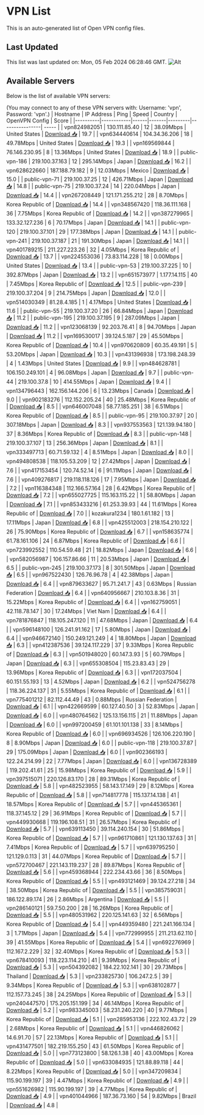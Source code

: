 # VPN List

This is an auto-generated list of Open VPN config files.

## Last Updated

This list was last updated on: Mon, 05 Feb 2024 06:28:46 GMT.
![Alt](https://repobeats.axiom.co/api/embed/186b98318ef1479477931607c1ad7d823f12451f.svg "Repobeats analytics image")

## Available Servers

Below is the list of available VPN servers:

(You may connect to any of these VPN servers with: Username: 'vpn', Password: 'vpn'.)
| Hostname | IP Address | Ping | Speed | Country | OpenVPN Config | Score |
|----------|------------|------|-------|---------|----------------| ----- |
| vpn824982051 | 130.111.85.40 | 12 | 38.09Mbps | United States | [Download 📥](./configs/server_0_US.ovpn) | 19.7 |
| vpn634440614 | 104.34.36.206 | 18 | 49.78Mbps | United States | [Download 📥](./configs/server_1_US.ovpn) | 19.3 |
| vpn169569844 | 76.146.230.95 | 8 | 13.36Mbps | United States | [Download 📥](./configs/server_2_US.ovpn) | 18.9 |
| public-vpn-186 | 219.100.37.163 | 12 | 295.14Mbps | Japan | [Download 📥](./configs/server_3_JP.ovpn) | 16.2 |
| vpn628622660 | 187.188.79.182 | 9 | 12.03Mbps | Mexico | [Download 📥](./configs/server_4_MX.ovpn) | 15.0 |
| public-vpn-71 | 219.100.37.25 | 12 | 426.71Mbps | Japan | [Download 📥](./configs/server_5_JP.ovpn) | 14.8 |
| public-vpn-75 | 219.100.37.24 | 14 | 220.04Mbps | Japan | [Download 📥](./configs/server_6_JP.ovpn) | 14.4 |
| vpn267208449 | 121.171.255.212 | 28 | 8.70Mbps | Korea Republic of | [Download 📥](./configs/server_7_KR.ovpn) | 14.4 |
| vpn348567420 | 118.36.111.168 | 36 | 7.75Mbps | Korea Republic of | [Download 📥](./configs/server_8_KR.ovpn) | 14.2 |
| vpn387279965 | 133.32.127.236 | 6 | 70.17Mbps | Japan | [Download 📥](./configs/server_9_JP.ovpn) | 14.1 |
| public-vpn-120 | 219.100.37.101 | 29 | 177.38Mbps | Japan | [Download 📥](./configs/server_10_JP.ovpn) | 14.1 |
| public-vpn-241 | 219.100.37.187 | 21 | 191.30Mbps | Japan | [Download 📥](./configs/server_11_JP.ovpn) | 14.1 |
| vpn401789215 | 211.227.223.26 | 32 | 4.05Mbps | Korea Republic of | [Download 📥](./configs/server_12_KR.ovpn) | 13.7 |
| vpn224553036 | 73.83.114.228 | 18 | 0.00Mbps | United States | [Download 📥](./configs/server_13_US.ovpn) | 13.4 |
| public-vpn-53 | 219.100.37.225 | 10 | 392.87Mbps | Japan | [Download 📥](./configs/server_14_JP.ovpn) | 13.2 |
| vpn651573977 | 1.177.14.115 | 40 | 7.45Mbps | Korea Republic of | [Download 📥](./configs/server_15_KR.ovpn) | 12.5 |
| public-vpn-239 | 219.100.37.204 | 9 | 214.75Mbps | Japan | [Download 📥](./configs/server_16_JP.ovpn) | 12.0 |
| vpn514030349 | 81.28.4.185 | 1 | 4.17Mbps | United States | [Download 📥](./configs/server_17_US.ovpn) | 11.6 |
| public-vpn-55 | 219.100.37.20 | 26 | 66.84Mbps | Japan | [Download 📥](./configs/server_18_JP.ovpn) | 11.2 |
| public-vpn-195 | 219.100.37.195 | 9 | 287.09Mbps | Japan | [Download 📥](./configs/server_19_JP.ovpn) | 11.2 |
| vpn123068139 | 92.203.76.41 | 8 | 94.70Mbps | Japan | [Download 📥](./configs/server_20_JP.ovpn) | 11.2 |
| vpn169530017 | 39.124.5.187 | 29 | 45.50Mbps | Korea Republic of | [Download 📥](./configs/server_21_KR.ovpn) | 10.4 |
| vpn970620809 | 60.35.49.191 | 5 | 53.20Mbps | Japan | [Download 📥](./configs/server_22_JP.ovpn) | 10.3 |
| vpn431396938 | 173.198.248.39 | 4 | 1.43Mbps | United States | [Download 📥](./configs/server_23_US.ovpn) | 9.9 |
| vpn484628781 | 106.150.249.101 | 4 | 96.08Mbps | Japan | [Download 📥](./configs/server_24_JP.ovpn) | 9.7 |
| public-vpn-44 | 219.100.37.8 | 10 | 414.55Mbps | Japan | [Download 📥](./configs/server_25_JP.ovpn) | 9.4 |
| vpn134796443 | 162.156.144.206 | 6 | 13.23Mbps | Canada | [Download 📥](./configs/server_26_CA.ovpn) | 9.0 |
| vpn902183276 | 112.152.205.24 | 40 | 25.48Mbps | Korea Republic of | [Download 📥](./configs/server_27_KR.ovpn) | 8.5 |
| vpn646007048 | 58.77.185.251 | 38 | 6.51Mbps | Korea Republic of | [Download 📥](./configs/server_28_KR.ovpn) | 8.5 |
| public-vpn-95 | 219.100.37.97 | 20 | 307.18Mbps | Japan | [Download 📥](./configs/server_29_JP.ovpn) | 8.3 |
| vpn937553563 | 121.139.94.180 | 37 | 8.36Mbps | Korea Republic of | [Download 📥](./configs/server_30_KR.ovpn) | 8.3 |
| public-vpn-148 | 219.100.37.107 | 13 | 256.36Mbps | Japan | [Download 📥](./configs/server_31_JP.ovpn) | 8.1 |
| vpn333497713 | 60.71.59.132 | 4 | 8.51Mbps | Japan | [Download 📥](./configs/server_32_JP.ovpn) | 8.0 |
| vpn494808538 | 118.105.53.209 | 12 | 27.42Mbps | Japan | [Download 📥](./configs/server_33_JP.ovpn) | 7.6 |
| vpn417153454 | 120.74.52.14 | 6 | 91.11Mbps | Japan | [Download 📥](./configs/server_34_JP.ovpn) | 7.6 |
| vpn409276817 | 219.118.118.126 | 17 | 7.95Mbps | Japan | [Download 📥](./configs/server_35_JP.ovpn) | 7.2 |
| vpn116384348 | 112.166.57.164 | 28 | 6.42Mbps | Korea Republic of | [Download 📥](./configs/server_36_KR.ovpn) | 7.2 |
| vpn655027725 | 115.163.115.22 | 1 | 58.80Mbps | Japan | [Download 📥](./configs/server_37_JP.ovpn) | 7.1 |
| vpn853433216 | 61.253.39.93 | 44 | 11.61Mbps | Korea Republic of | [Download 📥](./configs/server_38_KR.ovpn) | 7.0 |
| kozakura1234 | 180.1.61.182 | 13 | 17.11Mbps | Japan | [Download 📥](./configs/server_39_JP.ovpn) | 6.8 |
| vpn425512003 | 218.154.210.122 | 26 | 75.90Mbps | Korea Republic of | [Download 📥](./configs/server_40_KR.ovpn) | 6.7 |
| vpn158635774 | 61.78.161.106 | 24 | 6.87Mbps | Korea Republic of | [Download 📥](./configs/server_41_KR.ovpn) | 6.6 |
| vpn723992552 | 110.54.59.48 | 21 | 18.82Mbps | Japan | [Download 📥](./configs/server_42_JP.ovpn) | 6.6 |
| vpn582056987 | 106.157.86.66 | 11 | 20.53Mbps | Japan | [Download 📥](./configs/server_43_JP.ovpn) | 6.5 |
| public-vpn-245 | 219.100.37.173 | 8 | 301.50Mbps | Japan | [Download 📥](./configs/server_44_JP.ovpn) | 6.5 |
| vpn967522430 | 126.76.96.78 | 4 | 42.38Mbps | Japan | [Download 📥](./configs/server_45_JP.ovpn) | 6.4 |
| vpn879633627 | 95.71.241.7 | 43 | 0.63Mbps | Russian Federation | [Download 📥](./configs/server_46_RU.ovpn) | 6.4 |
| vpn640956667 | 210.103.8.36 | 31 | 15.22Mbps | Korea Republic of | [Download 📥](./configs/server_47_KR.ovpn) | 6.4 |
| vpn162759051 | 42.118.78.147 | 30 | 17.24Mbps | Viet Nam | [Download 📥](./configs/server_48_VN.ovpn) | 6.4 |
| vpn781876847 | 118.105.247.120 | 11 | 47.68Mbps | Japan | [Download 📥](./configs/server_49_JP.ovpn) | 6.4 |
| vpn596148100 | 126.241.91.162 | 17 | 5.80Mbps | Japan | [Download 📥](./configs/server_50_JP.ovpn) | 6.4 |
| vpn946672140 | 150.249.121.249 | 4 | 18.80Mbps | Japan | [Download 📥](./configs/server_51_JP.ovpn) | 6.3 |
| vpn412387536 | 39.124.117.229 | 37 | 9.33Mbps | Korea Republic of | [Download 📥](./configs/server_52_KR.ovpn) | 6.3 |
| vpn501948020 | 60.147.3.93 | 5 | 60.79Mbps | Japan | [Download 📥](./configs/server_53_JP.ovpn) | 6.3 |
| vpn655308504 | 115.23.83.43 | 29 | 13.96Mbps | Korea Republic of | [Download 📥](./configs/server_54_KR.ovpn) | 6.3 |
| vpn172037504 | 60.151.55.193 | 13 | 4.52Mbps | Japan | [Download 📥](./configs/server_55_JP.ovpn) | 6.2 |
| vpn524756278 | 118.36.224.137 | 31 | 5.55Mbps | Korea Republic of | [Download 📥](./configs/server_56_KR.ovpn) | 6.1 |
| vpn775401212 | 82.112.44.49 | 43 | 0.88Mbps | Russian Federation | [Download 📥](./configs/server_57_RU.ovpn) | 6.1 |
| vpn422669599 | 60.127.40.50 | 3 | 52.83Mbps | Japan | [Download 📥](./configs/server_58_JP.ovpn) | 6.0 |
| vpn480764562 | 125.13.156.115 | 21 | 11.88Mbps | Japan | [Download 📥](./configs/server_59_JP.ovpn) | 6.0 |
| vpn997200459 | 61.101.101.138 | 33 | 8.14Mbps | Korea Republic of | [Download 📥](./configs/server_60_KR.ovpn) | 6.0 |
| vpn696934526 | 126.106.220.190 | 8 | 8.90Mbps | Japan | [Download 📥](./configs/server_61_JP.ovpn) | 6.0 |
| public-vpn-118 | 219.100.37.87 | 29 | 175.09Mbps | Japan | [Download 📥](./configs/server_62_JP.ovpn) | 6.0 |
| vpn902366193 | 122.24.214.99 | 22 | 7.77Mbps | Japan | [Download 📥](./configs/server_63_JP.ovpn) | 6.0 |
| vpn136728389 | 119.202.41.61 | 25 | 15.98Mbps | Korea Republic of | [Download 📥](./configs/server_64_KR.ovpn) | 5.9 |
| vpn397515071 | 220.126.83.170 | 28 | 89.31Mbps | Korea Republic of | [Download 📥](./configs/server_65_KR.ovpn) | 5.8 |
| vpn482523955 | 58.143.17.149 | 29 | 8.12Mbps | Korea Republic of | [Download 📥](./configs/server_66_KR.ovpn) | 5.8 |
| vpn714817778 | 115.137.14.138 | 41 | 18.57Mbps | Korea Republic of | [Download 📥](./configs/server_67_KR.ovpn) | 5.7 |
| vpn445365361 | 118.37.145.12 | 29 | 36.91Mbps | Korea Republic of | [Download 📥](./configs/server_68_KR.ovpn) | 5.7 |
| vpn449930668 | 119.196.108.51 | 31 | 26.57Mbps | Korea Republic of | [Download 📥](./configs/server_69_KR.ovpn) | 5.7 |
| vpn639113450 | 39.114.240.154 | 30 | 51.86Mbps | Korea Republic of | [Download 📥](./configs/server_70_KR.ovpn) | 5.7 |
| vpn961710861 | 121.130.137.63 | 31 | 7.41Mbps | Korea Republic of | [Download 📥](./configs/server_71_KR.ovpn) | 5.7 |
| vpn639795250 | 121.129.0.113 | 31 | 44.07Mbps | Korea Republic of | [Download 📥](./configs/server_72_KR.ovpn) | 5.7 |
| vpn572700467 | 221.143.119.237 | 28 | 89.87Mbps | Korea Republic of | [Download 📥](./configs/server_73_KR.ovpn) | 5.6 |
| vpn459368944 | 222.234.43.66 | 36 | 8.50Mbps | Korea Republic of | [Download 📥](./configs/server_74_KR.ovpn) | 5.5 |
| vpn493121469 | 39.124.27.218 | 34 | 38.50Mbps | Korea Republic of | [Download 📥](./configs/server_75_KR.ovpn) | 5.5 |
| vpn385759031 | 186.122.89.174 | 26 | 2.86Mbps | Argentina | [Download 📥](./configs/server_76_AR.ovpn) | 5.5 |
| vpn286140121 | 59.7.50.200 | 28 | 16.26Mbps | Korea Republic of | [Download 📥](./configs/server_77_KR.ovpn) | 5.5 |
| vpn480531962 | 220.125.141.63 | 32 | 6.56Mbps | Korea Republic of | [Download 📥](./configs/server_78_KR.ovpn) | 5.4 |
| vpn449359480 | 221.241.166.134 | 3 | 1.71Mbps | Japan | [Download 📥](./configs/server_79_JP.ovpn) | 5.4 |
| vpn772999955 | 211.213.62.110 | 39 | 41.55Mbps | Korea Republic of | [Download 📥](./configs/server_80_KR.ovpn) | 5.4 |
| vpn692276969 | 112.167.2.229 | 32 | 32.40Mbps | Korea Republic of | [Download 📥](./configs/server_81_KR.ovpn) | 5.3 |
| vpn678410093 | 118.223.114.210 | 41 | 9.39Mbps | Korea Republic of | [Download 📥](./configs/server_82_KR.ovpn) | 5.3 |
| vpn504392082 | 184.22.102.141 | 30 | 29.73Mbps | Thailand | [Download 📥](./configs/server_83_TH.ovpn) | 5.3 |
| vpn233825730 | 106.247.2.5 | 39 | 9.34Mbps | Korea Republic of | [Download 📥](./configs/server_84_KR.ovpn) | 5.3 |
| vpn638102877 | 112.157.73.245 | 38 | 24.25Mbps | Korea Republic of | [Download 📥](./configs/server_85_KR.ovpn) | 5.3 |
| vpn240447570 | 175.205.151.199 | 34 | 46.14Mbps | Korea Republic of | [Download 📥](./configs/server_86_KR.ovpn) | 5.2 |
| vpn983345003 | 58.231.240.220 | 40 | 9.77Mbps | Korea Republic of | [Download 📥](./configs/server_87_KR.ovpn) | 5.1 |
| vpn285953136 | 222.102.43.72 | 29 | 2.68Mbps | Korea Republic of | [Download 📥](./configs/server_88_KR.ovpn) | 5.1 |
| vpn446826062 | 14.6.91.70 | 57 | 22.13Mbps | Korea Republic of | [Download 📥](./configs/server_89_KR.ovpn) | 5.1 |
| vpn431477501 | 182.219.155.250 | 43 | 61.50Mbps | Korea Republic of | [Download 📥](./configs/server_90_KR.ovpn) | 5.0 |
| vpn773123800 | 58.126.1.38 | 40 | 43.00Mbps | Korea Republic of | [Download 📥](./configs/server_91_KR.ovpn) | 5.0 |
| vpn633084935 | 121.88.89.118 | 44 | 8.22Mbps | Korea Republic of | [Download 📥](./configs/server_92_KR.ovpn) | 5.0 |
| vpn347209834 | 115.90.199.197 | 39 | 4.47Mbps | Korea Republic of | [Download 📥](./configs/server_93_KR.ovpn) | 4.9 |
| vpn551626982 | 115.90.199.197 | 39 | 4.77Mbps | Korea Republic of | [Download 📥](./configs/server_94_KR.ovpn) | 4.9 |
| vpn401044966 | 187.36.73.160 | 54 | 9.82Mbps | Brazil | [Download 📥](./configs/server_95_BR.ovpn) | 4.8 |
